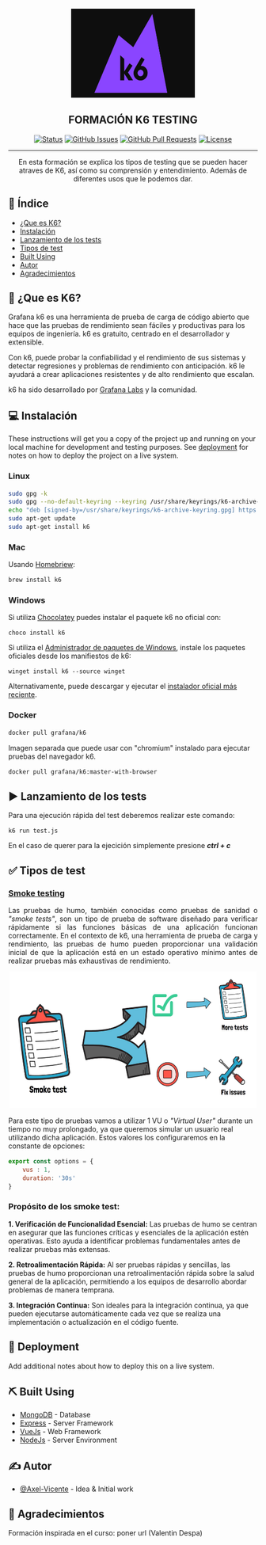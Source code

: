 <p align="center">
  <a href="" rel="noopener">
 <img width=250px height=180px src="imgs/k6-logo.png" alt="Project logo"></a>
</p>

<h2 align="center">FORMACIÓN K6 TESTING</h3>

<div align="center">

[![Status](https://img.shields.io/badge/status-active-success.svg)]()
[![GitHub Issues](https://img.shields.io/github/issues/kylelobo/The-Documentation-Compendium.svg)](https://github.com/kylelobo/The-Documentation-Compendium/issues)
[![GitHub Pull Requests](https://img.shields.io/github/issues-pr/kylelobo/The-Documentation-Compendium.svg)](https://github.com/kylelobo/The-Documentation-Compendium/pulls)
[![License](https://img.shields.io/badge/license-MIT-blue.svg)](/LICENSE)

</div>

---

<p align="center"> En esta formación se explica los tipos de testing que se pueden hacer atraves de K6, así como su comprensión y entendimiento. Además de diferentes usos que le podemos dar.
    <br> 
</p>

## 📝 Índice

- [¿Que es K6?](#about)
- [Instalación](#instalation)
- [Lanzamiento de los tests](#runTests)
- [Tipos de test](#tests)
- [Built Using](#built_using)
- [Autor](#author)
- [Agradecimientos](#acknowledgement)

## 🔎 ¿Que es K6? <a name = "about"></a>

Grafana k6 es una herramienta de prueba de carga de código abierto que hace que las pruebas de rendimiento sean fáciles y productivas para los equipos de ingeniería. k6 es gratuito, centrado en el desarrollador y extensible.

Con k6, puede probar la confiabilidad y el rendimiento de sus sistemas y detectar regresiones y problemas de rendimiento con anticipación. k6 le ayudará a crear aplicaciones resistentes y de alto rendimiento que escalan.

k6 ha sido desarrollado por [Grafana Labs](https://grafana.com/) y la comunidad.

## 💻 Instalación <a name = "instalation"></a>

These instructions will get you a copy of the project up and running on your local machine for development and testing purposes. See [deployment](#deployment) for notes on how to deploy the project on a live system.

### Linux
```bash
sudo gpg -k
sudo gpg --no-default-keyring --keyring /usr/share/keyrings/k6-archive-keyring.gpg --keyserver hkp://keyserver.ubuntu.com:80 --recv-keys C5AD17C747E3415A3642D57D77C6C491D6AC1D69
echo "deb [signed-by=/usr/share/keyrings/k6-archive-keyring.gpg] https://dl.k6.io/deb stable main" | sudo tee /etc/apt/sources.list.d/k6.list
sudo apt-get update
sudo apt-get install k6
```

### Mac
Usando [Homebriew](https://brew.sh/):

```bash
brew install k6
```

### Windows

Si utiliza [Chocolatey](https://chocolatey.org/) puedes instalar el paquete k6 no oficial con:
```shell
choco install k6
```

Si utiliza el [Administrador de paquetes de Windows](https://github.com/microsoft/winget-cli), instale los paquetes oficiales desde los manifiestos de k6:
```shell
winget install k6 --source winget
```
Alternativamente, puede descargar y ejecutar el [instalador oficial más reciente](https://dl.k6.io/msi/k6-latest-amd64.msi).

### Docker

```bash
docker pull grafana/k6
```
Imagen separada que puede usar con "chromium" instalado para ejecutar pruebas del navegador k6.
```bash
docker pull grafana/k6:master-with-browser
```

## ▶️ Lanzamiento de los tests <a name = "runTests"></a>

Para una ejecución rápida del test deberemos realizar este comando:

```shell
k6 run test.js
```
En el caso de querer para la ejecición simplemente presione __*ctrl + c*__

## ✅ Tipos de test <a name="tests"></a>

### [Smoke testing](Types_of_tests/smoke_test.js)

<p align="justify">Las pruebas de humo, también conocidas como pruebas de sanidad o <i>"smoke tests"</i>, son un tipo de prueba de software diseñado para verificar rápidamente si las funciones básicas de una aplicación funcionan correctamente. En el contexto de k6, una herramienta de prueba de carga y rendimiento, las pruebas de humo pueden proporcionar una validación inicial de que la aplicación está en un estado operativo mínimo antes de realizar pruebas más exhaustivas de rendimiento.

<p align="center">
  <img width=500px height=275px src="imgs/smk1.png" alt="smokeTest"></a>
</p>

Para este tipo de pruebas vamos a utilizar 1 VU o <i>"Virtual User"</i> durante un tiempo no muy prolongado, ya que queremos simular un usuario real utilizando dicha aplicación.
Estos valores los configuraremos en la constante de opciones:

```js
export const options = {
    vus : 1,
    duration: '30s'
}
```

### Propósito de los smoke test:
**1. Verificación de Funcionalidad Esencial:**
Las pruebas de humo se centran en asegurar que las funciones críticas y esenciales de la aplicación estén operativas. Esto ayuda a identificar problemas fundamentales antes de realizar pruebas más extensas.

**2. Retroalimentación Rápida:**
Al ser pruebas rápidas y sencillas, las pruebas de humo proporcionan una retroalimentación rápida sobre la salud general de la aplicación, permitiendo a los equipos de desarrollo abordar problemas de manera temprana.

**3. Integración Continua:**
Son ideales para la integración continua, ya que pueden ejecutarse automáticamente cada vez que se realiza una implementación o actualización en el código fuente.

## 🚀 Deployment <a name = "deployment"></a>

Add additional notes about how to deploy this on a live system.

## ⛏️ Built Using <a name = "built_using"></a>

- [MongoDB](https://www.mongodb.com/) - Database
- [Express](https://expressjs.com/) - Server Framework
- [VueJs](https://vuejs.org/) - Web Framework
- [NodeJs](https://nodejs.org/en/) - Server Environment

## ✍️ Autor <a name = "author"></a>

- [@Axel-Vicente](https://github.com/Axel-Vicente) - Idea & Initial work

## 🎉 Agradecimientos <a name = "acknowledgement"></a>

Formación inspirada en el curso: poner url (Valentin Despa)
